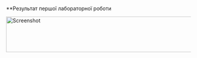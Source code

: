 **Результат першої лабораторної роботи

<img src="https://i2.paste.pics/DY6X9.png" width="571" height="97" alt="Screenshot">
